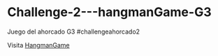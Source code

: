 # Challenge-2---hangmanGame-G3
Juego del ahorcado G3 #challengeahorcado2 

Visita [HangmanGame](https://pa0lafl0res.github.io/Challenge2-HangmanGame-G3/hangmanGame/hang.html)
